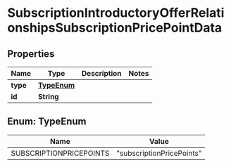 

# SubscriptionIntroductoryOfferRelationshipsSubscriptionPricePointData


## Properties

| Name | Type | Description | Notes |
|------------ | ------------- | ------------- | -------------|
|**type** | [**TypeEnum**](#TypeEnum) |  |  |
|**id** | **String** |  |  |



## Enum: TypeEnum

| Name | Value |
|---- | -----|
| SUBSCRIPTIONPRICEPOINTS | &quot;subscriptionPricePoints&quot; |



